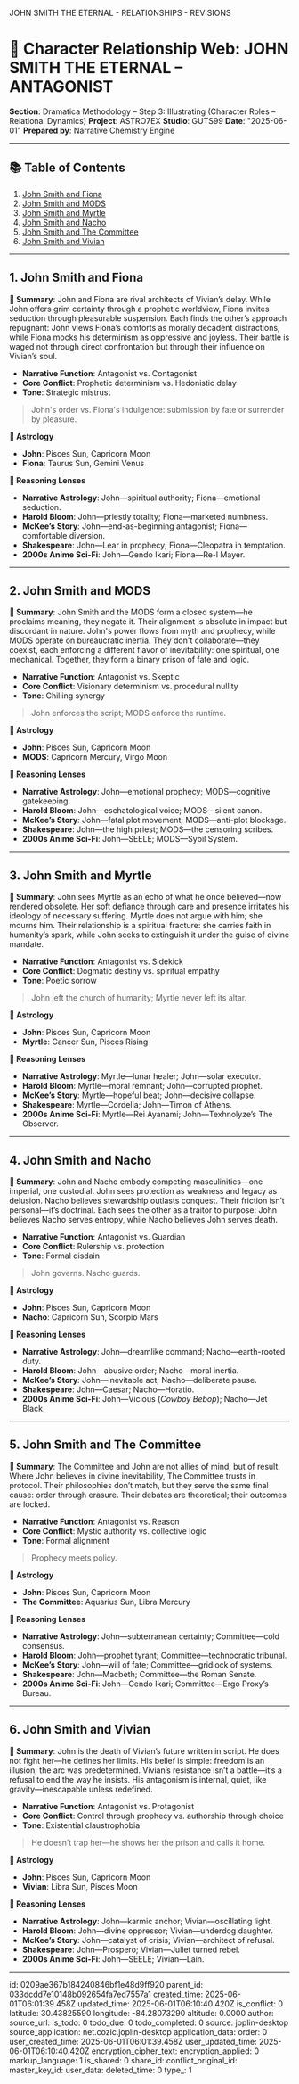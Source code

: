 JOHN SMITH THE ETERNAL - RELATIONSHIPS - REVISIONS

# 📘 Character Relationship Web: JOHN SMITH THE ETERNAL – ANTAGONIST

**Section**: Dramatica Methodology – Step 3: Illustrating (Character Roles – Relational Dynamics)
**Project**: ASTRO7EX
**Studio**: GUTS99
**Date**: "2025-06-01"
**Prepared by**: Narrative Chemistry Engine

---

## 📚 Table of Contents

1. [John Smith and Fiona](#1-john-smith-and-fiona)
2. [John Smith and MODS](#2-john-smith-and-mods)
3. [John Smith and Myrtle](#3-john-smith-and-myrtle)
4. [John Smith and Nacho](#4-john-smith-and-nacho)
5. [John Smith and The Committee](#5-john-smith-and-the-committee)
6. [John Smith and Vivian](#6-john-smith-and-vivian)

---

## 1. **John Smith and Fiona**

**📝 Summary**: John and Fiona are rival architects of Vivian’s delay. While John offers grim certainty through a prophetic worldview, Fiona invites seduction through pleasurable suspension. Each finds the other’s approach repugnant: John views Fiona’s comforts as morally decadent distractions, while Fiona mocks his determinism as oppressive and joyless. Their battle is waged not through direct confrontation but through their influence on Vivian’s soul.

* **Narrative Function**: Antagonist vs. Contagonist
* **Core Conflict**: Prophetic determinism vs. Hedonistic delay
* **Tone**: Strategic mistrust

> John's order vs. Fiona's indulgence: submission by fate or surrender by pleasure.

**🔮 Astrology**

* **John**: Pisces Sun, Capricorn Moon
* **Fiona**: Taurus Sun, Gemini Venus

**📖 Reasoning Lenses**

* **Narrative Astrology**: John—spiritual authority; Fiona—emotional seduction.
* **Harold Bloom**: John—priestly totality; Fiona—marketed numbness.
* **McKee’s Story**: John—end-as-beginning antagonist; Fiona—comfortable diversion.
* **Shakespeare**: John—Lear in prophecy; Fiona—Cleopatra in temptation.
* **2000s Anime Sci-Fi**: John—Gendo Ikari; Fiona—Re-l Mayer.

---

## 2. **John Smith and MODS**

**📝 Summary**: John Smith and the MODS form a closed system—he proclaims meaning, they negate it. Their alignment is absolute in impact but discordant in nature. John's power flows from myth and prophecy, while MODS operate on bureaucratic inertia. They don't collaborate—they coexist, each enforcing a different flavor of inevitability: one spiritual, one mechanical. Together, they form a binary prison of fate and logic.

* **Narrative Function**: Antagonist vs. Skeptic
* **Core Conflict**: Visionary determinism vs. procedural nullity
* **Tone**: Chilling synergy

> John enforces the script; MODS enforce the runtime.

**🔮 Astrology**

* **John**: Pisces Sun, Capricorn Moon
* **MODS**: Capricorn Mercury, Virgo Moon

**📖 Reasoning Lenses**

* **Narrative Astrology**: John—emotional prophecy; MODS—cognitive gatekeeping.
* **Harold Bloom**: John—eschatological voice; MODS—silent canon.
* **McKee’s Story**: John—fatal plot movement; MODS—anti-plot blockage.
* **Shakespeare**: John—the high priest; MODS—the censoring scribes.
* **2000s Anime Sci-Fi**: John—SEELE; MODS—Sybil System.

---

## 3. **John Smith and Myrtle**

**📝 Summary**: John sees Myrtle as an echo of what he once believed—now rendered obsolete. Her soft defiance through care and presence irritates his ideology of necessary suffering. Myrtle does not argue with him; she mourns him. Their relationship is a spiritual fracture: she carries faith in humanity’s spark, while John seeks to extinguish it under the guise of divine mandate.

* **Narrative Function**: Antagonist vs. Sidekick
* **Core Conflict**: Dogmatic destiny vs. spiritual empathy
* **Tone**: Poetic sorrow

> John left the church of humanity; Myrtle never left its altar.

**🔮 Astrology**

* **John**: Pisces Sun, Capricorn Moon
* **Myrtle**: Cancer Sun, Pisces Rising

**📖 Reasoning Lenses**

* **Narrative Astrology**: Myrtle—lunar healer; John—solar executor.
* **Harold Bloom**: Myrtle—moral remnant; John—corrupted prophet.
* **McKee’s Story**: Myrtle—hopeful beat; John—decisive collapse.
* **Shakespeare**: Myrtle—Cordelia; John—Timon of Athens.
* **2000s Anime Sci-Fi**: Myrtle—Rei Ayanami; John—Texhnolyze’s The Observer.

---

## 4. **John Smith and Nacho**

**📝 Summary**: John and Nacho embody competing masculinities—one imperial, one custodial. John sees protection as weakness and legacy as delusion. Nacho believes stewardship outlasts conquest. Their friction isn’t personal—it’s doctrinal. Each sees the other as a traitor to purpose: John believes Nacho serves entropy, while Nacho believes John serves death.

* **Narrative Function**: Antagonist vs. Guardian
* **Core Conflict**: Rulership vs. protection
* **Tone**: Formal disdain

> John governs. Nacho guards.

**🔮 Astrology**

* **John**: Pisces Sun, Capricorn Moon
* **Nacho**: Capricorn Sun, Scorpio Mars

**📖 Reasoning Lenses**

* **Narrative Astrology**: John—dreamlike command; Nacho—earth-rooted duty.
* **Harold Bloom**: John—abusive order; Nacho—moral inertia.
* **McKee’s Story**: John—inevitable act; Nacho—deliberate pause.
* **Shakespeare**: John—Caesar; Nacho—Horatio.
* **2000s Anime Sci-Fi**: John—Vicious (*Cowboy Bebop*); Nacho—Jet Black.

---

## 5. **John Smith and The Committee**

**📝 Summary**: The Committee and John are not allies of mind, but of result. Where John believes in divine inevitability, The Committee trusts in protocol. Their philosophies don’t match, but they serve the same final cause: order through erasure. Their debates are theoretical; their outcomes are locked.

* **Narrative Function**: Antagonist vs. Reason
* **Core Conflict**: Mystic authority vs. collective logic
* **Tone**: Formal alignment

> Prophecy meets policy.

**🔮 Astrology**

* **John**: Pisces Sun, Capricorn Moon
* **The Committee**: Aquarius Sun, Libra Mercury

**📖 Reasoning Lenses**

* **Narrative Astrology**: John—subterranean certainty; Committee—cold consensus.
* **Harold Bloom**: John—prophet tyrant; Committee—technocratic tribunal.
* **McKee’s Story**: John—will of fate; Committee—gridlock of systems.
* **Shakespeare**: John—Macbeth; Committee—the Roman Senate.
* **2000s Anime Sci-Fi**: John—Gendo Ikari; Committee—Ergo Proxy’s Bureau.

---

## 6. **John Smith and Vivian**

**📝 Summary**: John is the death of Vivian’s future written in script. He does not fight her—he defines her limits. His belief is simple: freedom is an illusion; the arc was predetermined. Vivian’s resistance isn’t a battle—it’s a refusal to end the way he insists. His antagonism is internal, quiet, like gravity—inescapable unless redefined.

* **Narrative Function**: Antagonist vs. Protagonist
* **Core Conflict**: Control through prophecy vs. authorship through choice
* **Tone**: Existential claustrophobia

> He doesn’t trap her—he shows her the prison and calls it home.

**🔮 Astrology**

* **John**: Pisces Sun, Capricorn Moon
* **Vivian**: Libra Sun, Pisces Moon

**📖 Reasoning Lenses**

* **Narrative Astrology**: John—karmic anchor; Vivian—oscillating light.
* **Harold Bloom**: John—divine oppressor; Vivian—underdog daughter.
* **McKee’s Story**: John—catalyst of crisis; Vivian—architect of refusal.
* **Shakespeare**: John—Prospero; Vivian—Juliet turned rebel.
* **2000s Anime Sci-Fi**: John—SEELE; Vivian—Lain.

---


id: 0209ae367b184240846bf1e48d9ff920
parent_id: 033dcdd7e10148b092654fa7ed7557a1
created_time: 2025-06-01T06:01:39.458Z
updated_time: 2025-06-01T06:10:40.420Z
is_conflict: 0
latitude: 30.43825590
longitude: -84.28073290
altitude: 0.0000
author: 
source_url: 
is_todo: 0
todo_due: 0
todo_completed: 0
source: joplin-desktop
source_application: net.cozic.joplin-desktop
application_data: 
order: 0
user_created_time: 2025-06-01T06:01:39.458Z
user_updated_time: 2025-06-01T06:10:40.420Z
encryption_cipher_text: 
encryption_applied: 0
markup_language: 1
is_shared: 0
share_id: 
conflict_original_id: 
master_key_id: 
user_data: 
deleted_time: 0
type_: 1